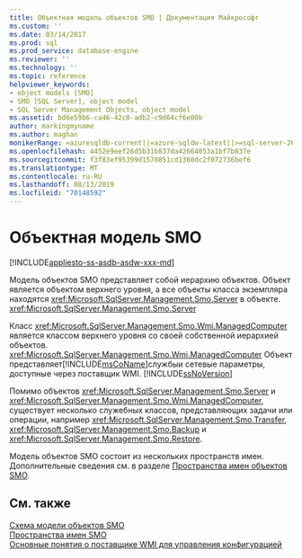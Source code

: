 ```yaml
---
title: Объектная модель объектов SMO | Документация Майкрософт
ms.custom: ''
ms.date: 03/14/2017
ms.prod: sql
ms.prod_service: database-engine
ms.reviewer: ''
ms.technology: ''
ms.topic: reference
helpviewer_keywords:
- object models [SMO]
- SMO [SQL Server], object model
- SQL Server Management Objects, object model
ms.assetid: bd6e59b6-ca46-42c0-adb2-c9d64cf6e00b
author: markingmyname
ms.author: maghan
monikerRange: =azuresqldb-current||=azure-sqldw-latest||>=sql-server-2016||=sqlallproducts-allversions||>=sql-server-linux-2017||=azuresqldb-mi-current
ms.openlocfilehash: 4452e9eef26d5b31b837da42664053a1bf7b837e
ms.sourcegitcommit: f3f83ef95399d1570851cd1360dc2f072736bef6
ms.translationtype: MT
ms.contentlocale: ru-RU
ms.lasthandoff: 08/13/2019
ms.locfileid: "70148592"
---
```

# <a name="smo-object-model"></a>Объектная модель SMO
[!INCLUDE[appliesto-ss-asdb-asdw-xxx-md](../../includes/appliesto-ss-asdb-asdw-xxx-md.md)]

  Модель объектов SMO представляет собой иерархию объектов. Объект является объектом верхнего уровня, а все объекты класса экземпляра находятся <xref:Microsoft.SqlServer.Management.Smo.Server> в объекте. <xref:Microsoft.SqlServer.Management.Smo.Server>  
  
 Класс <xref:Microsoft.SqlServer.Management.Smo.Wmi.ManagedComputer> является классом верхнего уровня со своей собственной иерархией объектов. <xref:Microsoft.SqlServer.Management.Smo.Wmi.ManagedComputer> Объект представляет[!INCLUDE[msCoName](../../includes/msconame-md.md)]службыи сетевые параметры, доступные через поставщик WMI. [!INCLUDE[ssNoVersion](../../includes/ssnoversion-md.md)]  
  
 Помимо объектов <xref:Microsoft.SqlServer.Management.Smo.Server> и <xref:Microsoft.SqlServer.Management.Smo.Wmi.ManagedComputer>, существует несколько служебных классов, представляющих задачи или операции, например <xref:Microsoft.SqlServer.Management.Smo.Transfer>, <xref:Microsoft.SqlServer.Management.Smo.Backup> и <xref:Microsoft.SqlServer.Management.Smo.Restore>.  
  
 Модель объектов SMO состоит из нескольких пространств имен. Дополнительные сведения см. в разделе [Пространства имен объектов SMO](../../relational-databases/server-management-objects-smo/smo-object-model-namespaces.md).  
  
## <a name="see-also"></a>См. также  
 [Схема модели объектов SMO](../../relational-databases/server-management-objects-smo/smo-object-model-diagram.md)   
 [Пространства имен SMO](../../relational-databases/server-management-objects-smo/smo-object-model-namespaces.md)   
 [Основные понятия о поставщике WMI для управления конфигурацией](../../relational-databases/wmi-provider-configuration/wmi-provider-for-configuration-management.md)  
  
  
